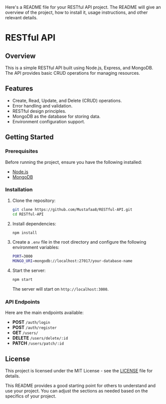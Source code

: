 Here's a README file for your RESTful API project. The README will give an overview of the project, how to install it, usage instructions, and other relevant details.


# RESTful API

## Overview

This is a simple RESTful API built using Node.js, Express, and MongoDB. The API provides basic CRUD operations for managing resources.

## Features

- Create, Read, Update, and Delete (CRUD) operations.
- Error handling and validation.
- RESTful design principles.
- MongoDB as the database for storing data.
- Environment configuration support.

## Getting Started

### Prerequisites

Before running the project, ensure you have the following installed:

- [Node.js](https://nodejs.org/en/download/)
- [MongoDB](https://www.mongodb.com/try/download/community)

### Installation

1. Clone the repository:

   ```bash
   git clone https://github.com/Mustafaa8/RESTful-API.git
   cd RESTful-API
   ```

2. Install dependencies:

   ```bash
   npm install
   ```

3. Create a `.env` file in the root directory and configure the following environment variables:

   ```bash
   PORT=3000
   MONGO_URI=mongodb://localhost:27017/your-database-name
   ```

4. Start the server:

   ```bash
   npm start
   ```

   The server will start on `http://localhost:3000`.

### API Endpoints

Here are the main endpoints available:

- **POST** `/auth/login`
- **POST** `/auth/register`
- **GET** `/users/`
- **DELETE** `/users/delete/:id`
- **PATCH** `/users/patch/:id`

## License

This project is licensed under the MIT License - see the [LICENSE](LICENSE) file for details.

This README provides a good starting point for others to understand and use your project. You can adjust the sections as needed based on the specifics of your project.
